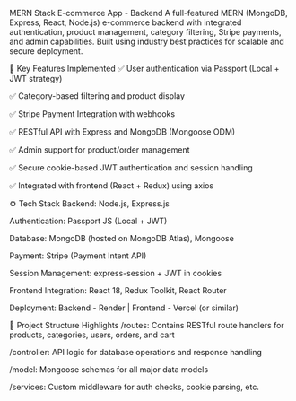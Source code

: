 MERN Stack E-commerce App - Backend
A full-featured MERN (MongoDB, Express, React, Node.js) e-commerce backend with integrated authentication, product management, category filtering, Stripe payments, and admin capabilities. Built using industry best practices for scalable and secure deployment.

🔧 Key Features Implemented
✅ User authentication via Passport (Local + JWT strategy)

✅ Category-based filtering and product display

✅ Stripe Payment Integration with webhooks

✅ RESTful API with Express and MongoDB (Mongoose ODM)

✅ Admin support for product/order management

✅ Secure cookie-based JWT authentication and session handling

✅ Integrated with frontend (React + Redux) using axios

⚙️ Tech Stack
Backend: Node.js, Express.js

Authentication: Passport JS (Local + JWT)

Database: MongoDB (hosted on MongoDB Atlas), Mongoose

Payment: Stripe (Payment Intent API)

Session Management: express-session + JWT in cookies

Frontend Integration: React 18, Redux Toolkit, React Router

Deployment: Backend - Render | Frontend - Vercel (or similar)

📂 Project Structure Highlights
/routes: Contains RESTful route handlers for products, categories, users, orders, and cart

/controller: API logic for database operations and response handling

/model: Mongoose schemas for all major data models

/services: Custom middleware for auth checks, cookie parsing, etc.